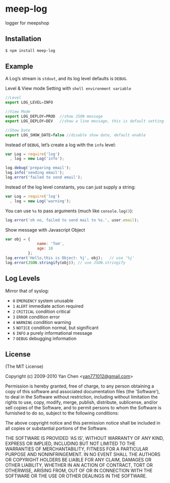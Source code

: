# meep-log

logger for meepshop

## Installation

```bash
$ npm install meep-log
```


## Example

A Log’s stream is `stdout`, and its log level defaults is `DEBUG`.

Level & View mode Setting with `shell environment variable`
```javascript
//Level
export LOG_LEVEL=INFO

//View Mode
export LOG_DEPLOY=PROD  //show JSON message 
export LOG_DEPLOY=DEV   //show a line message, this is default setting.

//Show Date
export LOG_SHOW_DATE=false //disable show date, default enable
```

Instead of `DEBUG`,  let’s create a log with the `info` level:

```javascript
var Log = require('log')
  , log = new Log('info');

log.debug('preparing email');
log.info('sending email');
log.error('failed to send email');
```

Instead of the log level constants, you can just supply a string:

```javascript
var Log = require('log')
  , log = new Log('warning');
```
 
You can use `%s` to pass arguments (much like `console.log()`):
 
```javascript
log.error('oh no, failed to send mail to %s.', user.email);
```

Show message with Javascript Object

```javascript
var obj = {
              name: 'Tom',
              age: 18
          };
log.error('Hello,this is Object: %j', obj);   // use '%j'
log.error(JSON.stringify(obj)); // use JSON.stringify
```
    
## Log Levels

 Mirror that of syslog:
 
  - `0` `EMERGENCY`   system unusable
  - `1` `ALERT`       immediate action required
  - `2` `CRITICAL`    condition critical
  - `3` `ERROR`       condition error
  - `4` `WARNING`     condition warning
  - `5` `NOTICE`      condition normal, but significant 
  - `6` `INFO`        a purely informational message
  - `7` `DEBUG`       debugging information

## License 

(The MIT License)

Copyright (c) 2009-2010 Yan Chen &lt;yan771012@gmail.com&gt;

Permission is hereby granted, free of charge, to any person obtaining
a copy of this software and associated documentation files (the
'Software'), to deal in the Software without restriction, including
without limitation the rights to use, copy, modify, merge, publish,
distribute, sublicense, and/or sell copies of the Software, and to
permit persons to whom the Software is furnished to do so, subject to
the following conditions:

The above copyright notice and this permission notice shall be
included in all copies or substantial portions of the Software.

THE SOFTWARE IS PROVIDED 'AS IS', WITHOUT WARRANTY OF ANY KIND,
EXPRESS OR IMPLIED, INCLUDING BUT NOT LIMITED TO THE WARRANTIES OF
MERCHANTABILITY, FITNESS FOR A PARTICULAR PURPOSE AND NONINFRINGEMENT.
IN NO EVENT SHALL THE AUTHORS OR COPYRIGHT HOLDERS BE LIABLE FOR ANY
CLAIM, DAMAGES OR OTHER LIABILITY, WHETHER IN AN ACTION OF CONTRACT,
TORT OR OTHERWISE, ARISING FROM, OUT OF OR IN CONNECTION WITH THE
SOFTWARE OR THE USE OR OTHER DEALINGS IN THE SOFTWARE.
